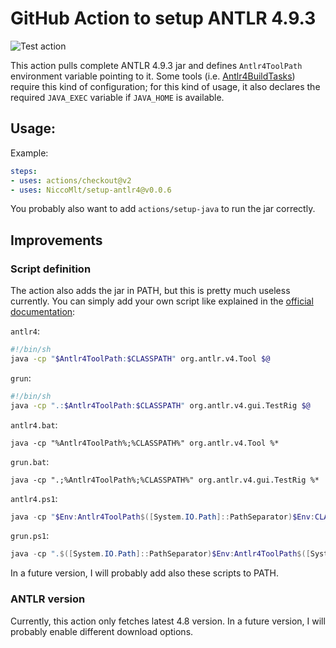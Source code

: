 # GitHub Action to setup ANTLR 4.9.3

![Test action](https://github.com/NiccoMlt/setup-antlr4/workflows/Test%20action/badge.svg)

This action pulls complete ANTLR 4.9.3 jar and defines `Antlr4ToolPath` environment variable pointing to it.
Some tools (i.e. [Antlr4BuildTasks](https://github.com/kaby76/Antlr4BuildTasks)) require this kind of configuration;
for this kind of usage, it also declares the required `JAVA_EXEC` variable if `JAVA_HOME` is available.

## Usage:

Example:

```yaml
steps:
- uses: actions/checkout@v2
- uses: NiccoMlt/setup-antlr4@v0.0.6
```

You probably also want to add `actions/setup-java` to run the jar correctly.

## Improvements

### Script definition

The action also adds the jar in PATH, but this is pretty much useless currently.
You can simply add your own script like explained in the [official documentation](https://github.com/antlr/antlr4/blob/master/doc/getting-started.md):

`antlr4`:

```bash
#!/bin/sh
java -cp "$Antlr4ToolPath:$CLASSPATH" org.antlr.v4.Tool $@
```

`grun`:

```bash
#!/bin/sh
java -cp ".:$Antlr4ToolPath:$CLASSPATH" org.antlr.v4.gui.TestRig $@
```

`antlr4.bat`:

```batch
java -cp "%Antlr4ToolPath%;%CLASSPATH%" org.antlr.v4.Tool %*
```

`grun.bat`:

```batch
java -cp ".;%Antlr4ToolPath%;%CLASSPATH%" org.antlr.v4.gui.TestRig %*
```

`antlr4.ps1`:

```powershell
java -cp "$Env:Antlr4ToolPath$([System.IO.Path]::PathSeparator)$Env:CLASSPATH" org.antlr.v4.Tool $args
```

`grun.ps1`:

```powershell
java -cp ".$([System.IO.Path]::PathSeparator)$Env:Antlr4ToolPath$([System.IO.Path]::PathSeparator)$Env:CLASSPATH" org.antlr.v4.gui.TestRig $args
```

In a future version, I will probably add also these scripts to PATH.

### ANTLR version

Currently, this action only fetches latest 4.8 version.
In a future version, I will probably enable different download options.
